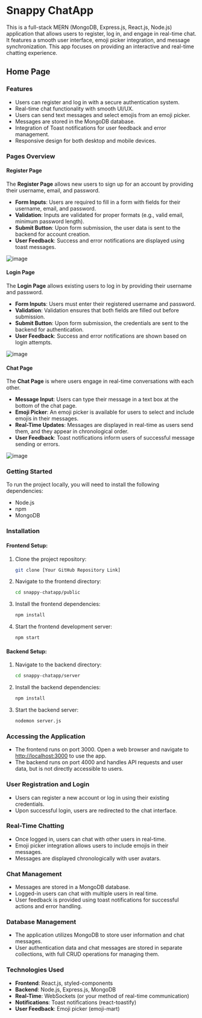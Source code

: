 # Snappy ChatApp

This is a full-stack MERN (MongoDB, Express.js, React.js, Node.js) application that allows users to register, log in, and engage in real-time chat. It features a smooth user interface, emoji picker integration, and message synchronization. This app focuses on providing an interactive and real-time chatting experience.

## Home Page

### Features
- Users can register and log in with a secure authentication system.
- Real-time chat functionality with smooth UI/UX.
- Users can send text messages and select emojis from an emoji picker.
- Messages are stored in the MongoDB database.
- Integration of Toast notifications for user feedback and error management.
- Responsive design for both desktop and mobile devices.
  
### Pages Overview

#### Register Page
The **Register Page** allows new users to sign up for an account by providing their username, email, and password.

- **Form Inputs**: Users are required to fill in a form with fields for their username, email, and password.
- **Validation**: Inputs are validated for proper formats (e.g., valid email, minimum password length).
- **Submit Button**: Upon form submission, the user data is sent to the backend for account creation.
- **User Feedback**: Success and error notifications are displayed using toast messages.

![image](https://github.com/user-attachments/assets/a5781276-f936-4e6c-945c-e5ca3b4c6e62)


#### Login Page
The **Login Page** allows existing users to log in by providing their username and password.

- **Form Inputs**: Users must enter their registered username and password.
- **Validation**: Validation ensures that both fields are filled out before submission.
- **Submit Button**: Upon form submission, the credentials are sent to the backend for authentication.
- **User Feedback**: Success and error notifications are shown based on login attempts.

![image](https://github.com/user-attachments/assets/b5e2b37b-1941-46a9-b3bf-ee80ba0a7d99)

#### Chat Page
The **Chat Page** is where users engage in real-time conversations with each other.

- **Message Input**: Users can type their message in a text box at the bottom of the chat page.
- **Emoji Picker**: An emoji picker is available for users to select and include emojis in their messages.
- **Real-Time Updates**: Messages are displayed in real-time as users send them, and they appear in chronological order.
- **User Feedback**: Toast notifications inform users of successful message sending or errors.

![image](https://github.com/user-attachments/assets/3a65295c-fa23-45ca-990f-0d83448437ed)



### Getting Started
To run the project locally, you will need to install the following dependencies:

- Node.js
- npm
- MongoDB

### Installation

#### Frontend Setup:

1. Clone the project repository:
    ```bash
    git clone [Your GitHub Repository Link]
    ```

2. Navigate to the frontend directory:
    ```bash
    cd snappy-chatapp/public
    ```

3. Install the frontend dependencies:
    ```bash
    npm install
    ```

4. Start the frontend development server:
    ```bash
    npm start
    ```

#### Backend Setup:

1. Navigate to the backend directory:
    ```bash
    cd snappy-chatapp/server
    ```

2. Install the backend dependencies:
    ```bash
    npm install
    ```

3. Start the backend server:
    ```bash
    nodemon server.js
    ```

### Accessing the Application
- The frontend runs on port 3000. Open a web browser and navigate to [http://localhost:3000](http://localhost:3000) to use the app.
- The backend runs on port 4000 and handles API requests and user data, but is not directly accessible to users.

### User Registration and Login
- Users can register a new account or log in using their existing credentials.
- Upon successful login, users are redirected to the chat interface.

### Real-Time Chatting
- Once logged in, users can chat with other users in real-time.
- Emoji picker integration allows users to include emojis in their messages.
- Messages are displayed chronologically with user avatars.

### Chat Management
- Messages are stored in a MongoDB database.
- Logged-in users can chat with multiple users in real time.
- User feedback is provided using toast notifications for successful actions and error handling.


### Database Management
- The application utilizes MongoDB to store user information and chat messages.
- User authentication data and chat messages are stored in separate collections, with full CRUD operations for managing them.

### Technologies Used
- **Frontend**: React.js, styled-components
- **Backend**: Node.js, Express.js, MongoDB
- **Real-Time**: WebSockets (or your method of real-time communication)
- **Notifications**: Toast notifications (react-toastify)
- **User Feedback**: Emoji picker (emoji-mart)
